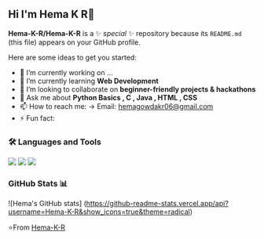 ## Hi I'm Hema K R👋

**Hema-K-R/Hema-K-R** is a ✨ _special_ ✨ repository because its `README.md` (this file) appears on your GitHub profile.

Here are some ideas to get you started:

- 🔭 I’m currently working on ...
- 🌱 I’m currently learning **Web Development**
- 👯 I’m looking to collaborate on **beginner-friendly projects & hackathons**
- 💬 Ask me about **Python Basics , C , Java , HTML , CSS**
- 📫 How to reach me: -> Email: hemagowdakr06@gmail.com 
- ⚡ Fun fact:

### 🛠️ Languages and Tools 
<p>
<img  src="https://img.shields.io/badge/Python-3776AB?style=flat&logo=python&logoColor=white" />
<img  src="https://img.shields.io/badge/HTML5-E34F26?style=flat&logo=html5&logoColor=white" />
<img  src="https://img.shields.io/badge/C-1572B6?style=flat&logo=c&logoColor=white" />
</p>

### GitHub Stats 📊
![Hema's GitHub stats] (https://github-readme-stats.vercel.app/api?username=Hema-K-R&show_icons=true&theme=radical)

⭐From
[Hema-K-R](https://github.com/Hema-K-R)

